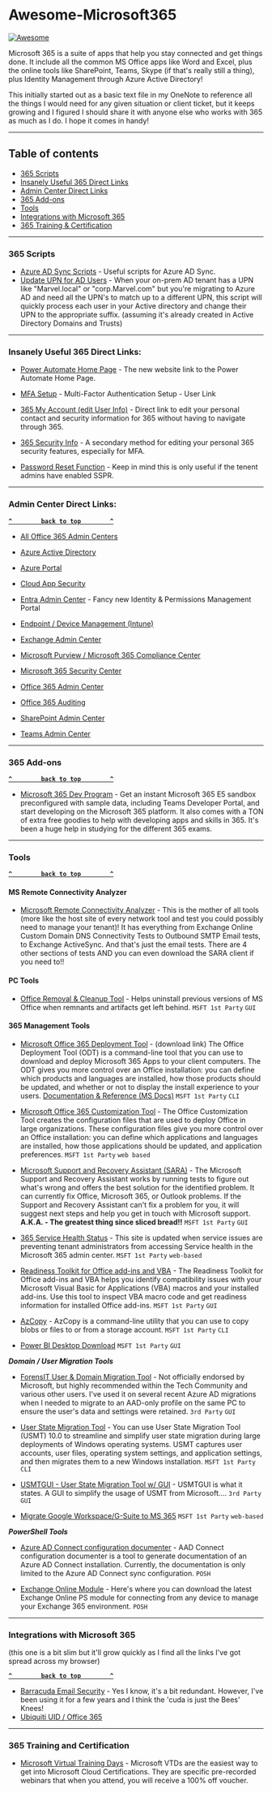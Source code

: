 # Awesome-Microsoft365



[![Awesome](https://cdn.rawgit.com/sindresorhus/awesome/d7305f38d29fed78fa85652e3a63e154dd8e8829/media/badge.svg)](https://github.com/sindresorhus/awesome) 

Microsoft 365 is a suite of apps that help you stay connected and get things done.   It include all the common MS Office apps like Word and Excel, plus the online tools like SharePoint, Teams, Skype (if that's really still a thing), plus Identity Management through Azure Active Directory!


This initially started out as a basic text file in my OneNote to reference all the things I would need for any given situation or client ticket, but it keeps growing and I figured I should share it with anyone else who works with 365 as much as I do.  I hope it comes in handy! 

--------------------



## Table of contents

  - [365 Scripts](#365-scripts)
  - [Insanely Useful 365 Direct Links](#insanely-useful-365-direct-links)
  - [Admin Center Direct Links](#admin-center-direct-links)
  - [365 Add-ons](#365-add-ons)
  - [Tools](#tools)  
  - [Integrations with Microsoft 365](#integrations-with-microsoft-365)
  - [365 Training & Certification](#training-and-certification)


--------------------

### 365 Scripts

- [Azure AD Sync Scripts](https://github.com/fmorrison42/Awesome-Microsoft365/blob/main/Scripts/Azure-AD-Sync.ps1) - Useful scripts for Azure AD Sync. 
- [Update UPN for AD Users](https://github.com/fmorrison42/Awesome-Microsoft365/blob/main/Scripts/Change-UPNForAllADUsers.ps1) - When your on-prem AD tenant has a UPN like "Marvel.local" or "corp.Marvel.com" but you're migrating to Azure AD and need all the UPN's to match up to a different UPN, this script will quickly process each user in your Active directory and change their UPN to the appropriate suffix.  (assuming it's already created in Active Directory Domains and Trusts)


--------------------

### Insanely Useful 365 Direct Links:

- [Power Automate Home Page](https://make.powerautomate.com/) - The new website link to the Power Automate Home Page.

- [MFA Setup](https://aka.ms/MFAsetup) - Multi-Factor Authentication Setup - User Link

- [365 My Account (edit User Info)](https://myaccount.microsoft.com/) - Direct link to edit your personal contact and security information for 365 without having to navigate through 365. 

- [365 Security Info](https://mysignins.microsoft.com/security-info) - A secondary method for editing your personal 365 security features, especially for MFA. 

- [Password Reset Function](https://passwordreset.microsoftonline.com/) - Keep in mind this is only useful if the tenent admins have enabled SSPR.

--------------------

### Admin Center Direct Links:

**[`^        back to top        ^`](#)**

- [All Office 365 Admin Centers](https://admin.microsoft.com/AdminPortal/Home#/alladmincenters)

- [Azure Active Directory](https://aad.portal.azure.com)

- [Azure Portal](https://portal.azure.com)

- [Cloud App Security](https://portal.cloudappsecurity.com/)

- [Entra Admin Center](https://entra.microsoft.com/) - Fancy new Identity & Permissions Management Portal

- [Endpoint / Device Management (Intune)](https://devicemanagement.microsoft.com/)

- [Exchange Admin Center](https://outlook.office365.com/ecp/?rfr=Admin_o365)

- [Microsoft Purview / Microsoft 365 Compliance Center](https://compliance.microsoft.com/)

- [Microsoft 365 Security Center](https://security.microsoft.com)

- [Office 365 Admin Center](https://admin.microsoft.com)

- [Office 365 Auditing](https://protection.office.com/unifiedauditlog)

- [SharePoint Admin Center](https://admin.microsoft.com/sharepoint?page=home&modern=true)

- [Teams Admin Center](https://admin.teams.microsoft.com/)


--------------------
### 365 Add-ons

**[`^        back to top        ^`](#)**

- [Microsoft 365 Dev Program](https://developer.microsoft.com/en-us/microsoft-365/dev-program) - Get an instant Microsoft 365 E5 sandbox preconfigured with sample data, including Teams Developer Portal, and start developing on the Microsoft 365 platform.  It also comes with a TON of extra free goodies to help with developing apps and skills in 365.  It's been a huge help in studying for the different 365 exams. 



--------------------
### Tools

**[`^        back to top        ^`](#)**

#### MS Remote Connectivity Analyzer

- [Microsoft Remote Connectivity Analyzer](https://testconnectivity.microsoft.com/tests/o365) - This is the mother of all tools (more like the host site of every network tool and test you could possibly need to manage your tenant)! It has everything from Exchange Online Custom Domain DNS Connectivity Tests to Outbound SMTP Email tests, to Exchange ActiveSync.  And that's just the email tests.  There are 4 other sections of tests AND you can even download the SARA client if you need to!! 

#### PC Tools

- [Office Removal & Cleanup Tool](https://support.microsoft.com/en-us/office/uninstall-office-automatically-9ad57b43-fa12-859a-9cf0-b694637b3b05) - Helps uninstall previous versions of MS Office when remnants and artifacts get left behind. `MSFT 1st Party` `GUI`

#### 365 Management Tools

- [Microsoft Office 365 Deployment Tool](https://go.microsoft.com/fwlink/p/?LinkID=626065) - (download link) The Office Deployment Tool (ODT) is a command-line tool that you can use to download and deploy Microsoft 365 Apps to your client computers. The ODT gives you more control over an Office installation: you can define which products and languages are installed, how those products should be updated, and whether or not to display the install experience to your users. [Documentation & Reference (MS Docs)](https://docs.microsoft.com/en-us/deployoffice/overview-office-deployment-tool) `MSFT 1st Party` `CLI`

- [Microsoft Office 365 Customization Tool](https://config.office.com/deploymentsettings) - The Office Customization Tool creates the configuration files that are used to deploy Office in large organizations. These configuration files give you more control over an Office installation: you can define which applications and languages are installed, how those applications should be updated, and application preferences. `MSFT 1st Party` `web based`

- [Microsoft Support and Recovery Assistant (SARA)](https://support.microsoft.com/en-us/office/about-the-microsoft-support-and-recovery-assistant-e90bb691-c2a7-4697-a94f-88836856c72f) - The Microsoft Support and Recovery Assistant works by running tests to figure out what's wrong and offers the best solution for the identified problem. It can currently fix Office, Microsoft 365, or Outlook problems. If the Support and Recovery Assistant can't fix a problem for you, it will suggest next steps and help you get in touch with Microsoft support.    __A.K.A. - The greatest thing since sliced bread!!__ `MSFT 1st Party` `GUI`

- [365 Service Health Status](https://status.office365.com/) - This site is updated when service issues are preventing tenant administrators from accessing Service health in the Microsoft 365 admin center. `MSFT 1st Party` `web-based`

- [Readiness Toolkit for Office add-ins and VBA](https://www.microsoft.com/en-us/download/details.aspx?id=55983) - The Readiness Toolkit for Office add-ins and VBA helps you identify compatibility issues with your Microsoft Visual Basic for Applications (VBA) macros and your installed add-ins. Use this tool to inspect VBA macro code and get readiness information for installed Office add-ins.  `MSFT 1st Party` `GUI`

- [AzCopy](https://docs.microsoft.com/en-us/azure/storage/common/storage-use-azcopy-v10) - AzCopy is a command-line utility that you can use to copy blobs or files to or from a storage account. `MSFT 1st Party` `CLI`

- [Power BI Desktop Download](https://www.microsoft.com/en-us/download/details.aspx?id=58494) `MSFT 1st Party` `GUI`

 ___Domain / User Migration Tools___

- [ForensIT User & Domain Migration Tool](https://www.forensit.com/domain-migration.html) - Not officially endorsed by Microsoft, but highly recommended within the Tech Community and various other users.  I've used it on several recent Azure AD migrations when I needed to migrate to an AAD-only profile on the same PC to ensure the user's data and settings were retained. `3rd Party` `GUI`

- [User State Migration Tool](https://docs.microsoft.com/en-us/windows/deployment/usmt/usmt-overview) - You can use User State Migration Tool (USMT) 10.0 to streamline and simplify user state migration during large deployments of Windows operating systems. USMT captures user accounts, user files, operating system settings, and application settings, and then migrates them to a new Windows installation. `MSFT 1st Party` `CLI`

- [USMTGUI - User State Migration Tool w/ GUI](https://ehlertech.com/azure/) - USMTGUI is what it states. A GUI to simplify the usage of USMT from Microsoft.... `3rd Party` `GUI`

- [Migrate Google Workspace/G-Suite to MS 365](https://docs.microsoft.com/en-us/exchange/mailbox-migration/migrating-imap-mailboxes/migrate-g-suite-mailboxes) `MSFT 1st Party` `web-based`

 ___PowerShell Tools___
 
- [Azure AD Connect configuration documenter](https://github.com/Microsoft/AADConnectConfigDocumenter) - AAD Connect configuration documenter is a tool to generate documentation of an Azure AD Connect installation. Currently, the documentation is only limited to the Azure AD Connect sync configuration. `POSH`

- [Exchange Online Module](https://www.powershellgallery.com/packages/ExchangeOnlineManagement/2.0.5) - Here's where you can download the latest Exchange Online PS module for connecting from any device to manage your Exchange 365 environment. `POSH`



--------------------

### Integrations with Microsoft 365
(this one is a bit slim but it'll grow quickly as I find all the links I've got spread across my browser)

**[`^        back to top        ^`](#)**

- [Barracuda Email Security](https://www.barracuda.com/programs/office365) - Yes I know, it's a bit redundant. However, I've been using it for a few years and I think the 'cuda is just the Bees' Knees!
- [Ubiquiti UID / Office 365](https://ui.com/uid)


--------------------

### 365 Training and Certification


- [Microsoft Virtual Training Days](https://www.microsoft.com/en-us/trainingdays/) - Microsoft VTDs are the easiest way to get into Microsoft Cloud Certifications. They are specific pre-recorded webinars that when you attend, you will receive a 100% off voucher. 
